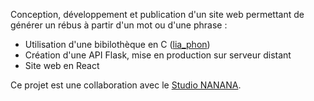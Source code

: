 Conception, développement et publication d'un site web permettant de générer un rébus à partir d'un mot ou d'une phrase :

- Utilisation d'une bibilothèque en C ([lia_phon](http://pageperso.lif.univ-mrs.fr/frederic.bechet/download.html))
- Création d'une API Flask, mise en production sur serveur distant
- Site web en React

Ce projet est une collaboration avec le [Studio NANANA](http://www.studionanana.com).
